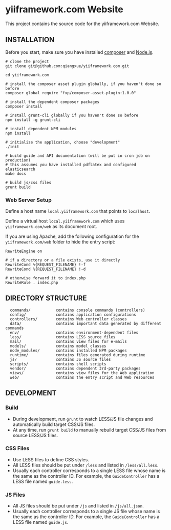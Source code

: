 yiiframework.com Website
========================

This project contains the source code for the yiiframework.com Website.


## INSTALLATION

Before you start, make sure you have installed [composer](https://getcomposer.org/) and [Node.js](http://nodejs.org/).
 
```
# clone the project
git clone git@github.com:qiangxue/yiiframework.com.git

cd yiiframework.com

# install the composer asset plugin globally, if you haven't done so before
composer global require "fxp/composer-asset-plugin:1.0.0"

# install the dependent composer packages
composer install

# install grunt-cli globally if you haven't done so before
npm install -g grunt-cli

# install dependent NPM modules
npm install

# initialize the application, choose "development"
./init

# build guide and API documentation (will be put in cron job on production)
# this assumes you have installed pdflatex and configured elasticsearch
make docs

# build js/css files
grunt build
```


### Web Server Setup

Define a host name `local.yiiframework.com` that points to `localhost`.

Define a virtual host `local.yiiframework.com` which uses `yiiframework.com/web` as its document root.

If you are using Apache, add the following configuration for the `yiiframework.com/web` folder to hide the
entry script:

```
RewriteEngine on

# if a directory or a file exists, use it directly
RewriteCond %{REQUEST_FILENAME} !-f
RewriteCond %{REQUEST_FILENAME} !-d

# otherwise forward it to index.php
RewriteRule . index.php
```


## DIRECTORY STRUCTURE

      commands/           contains console commands (controllers)
      config/             contains application configurations
      controllers/        contains Web controller classes
      data/               contains important data generated by different commands
      env/                contains environment-dependent files
      less/               contains LESS source files
      mail/               contains view files for e-mails
      models/             contains model classes
      node_modules/       contains installed NPM packages
      runtime/            contains files generated during runtime
      js/                 contains JS source files
      scripts/            contains shell scripts
      vendor/             contains dependent 3rd-party packages
      views/              contains view files for the Web application
      web/                contains the entry script and Web resources


## DEVELOPMENT

### Build

* During development, run `grunt` to watch LESS/JS file changes and automatically build target CSS/JS files.
* At any time, run `grunt build` to manually rebuild target CSS/JS files from source LESS/JS files. 


### CSS Files

* Use LESS files to define CSS styles. 
* All LESS files should be put under `/less` and listed in `/less/all.less`.
* Usually each controller corresponds to a single LESS file whose name is the same as the controller ID.
  For example, the `GuideController` has a LESS file named `guide.less`.
  

### JS Files

* All JS files should be put under `/js` and listed in `/js/all.json`.
* Usually each controller corresponds to a single JS file whose name is the same as the controller ID.
  For example, the `GuideController` has a LESS file named `guide.js`.
